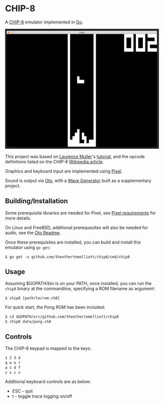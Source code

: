 # CHIP-8

A [CHIP-8](https://en.wikipedia.org/wiki/CHIP-8) emulator implemented in [Go](https://golang.org/).

![chip8 running Tetris](screenshots/screenshot.png)

This project was based on [Laurence Muller](http://www.multigesture.net/about/)'s [tutorial](http://www.multigesture.net/articles/how-to-write-an-emulator-chip-8-interpreter/), and the opcode definitions listed on the CHIP-8 [Wikipedia article](https://en.wikipedia.org/wiki/CHIP-8).

Graphics and keyboard input are implemented using [Pixel](https://github.com/faiface/pixel).

Sound is output via [Oto](github.com/hajimehoshi/oto), with a [Wave Generator](github.com/theothertomelliott/wavegenerator) built as a supplementary project.

## Building/Installation

Some prerequisite libraries are needed for Pixel, see [Pixel requirements](https://github.com/faiface/pixel#requirements) for more details.

On Linux and FreeBSD, additional prerequesites will also be needed for audio, see the [Oto Readme](https://github.com/hajimehoshi/oto).

Once these prerequisites are installed, you can build and install this emulator using `go get`:

    $ go get -u github.com/theothertomelliott/chip8/cmd/chip8

## Usage

Assuming $GOPATH/bin is on your PATH, once installed, you can run the `chip8` binary at the commandline, specifying a ROM filename as argument:

    $ chip8 [path/to/rom.ch8]

For quick start, the Pong ROM has been included:

    $ cd $GOPATH/src/github.com/theothertomelliott/chip8
    $ chip8 data/pong.ch8

## Controls

The CHIP-8 keypad is mapped to the keys:

    1 2 3 4
    q w e r
    a s d f
    z x c v

Additional keyboard controls are as below:

* ESC - quit
* t - toggle trace logging on/off

